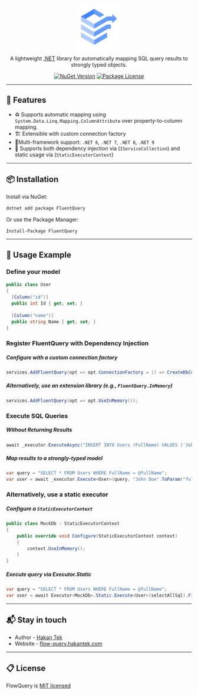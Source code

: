 <p align="center">
  <a href="http://fluent-query.hakantek.com/" target="blank"><img src="https://raw.githubusercontent.com/hakanttek/FluentQuery/e37ea2e42c27d99a8478219ee92a3873fc18c8ba/assest/icon.svg" width="120" alt="FluentQuery Logo" /></a>
</p>
  <p align="center">A lightweight <a href="http://nodejs.org" target="_blank">.NET</a> library for automatically mapping SQL query results to strongly typed objects.</p>
    <p align="center">
<a href="https://www.nuget.org/packages/FluentQuery" target="_blank"><img src="https://img.shields.io/nuget/v/FluentQuery.svg?style=flat" alt="NuGet Version" /></a>
<a href="https://raw.githubusercontent.com/hakanttek/FluentQuery/refs/heads/master/LICENSE.txt" target="_blank"><img src="https://img.shields.io/github/license/hakanttek/FluentQuery" alt="Package License" /></a>
</p>

---
## 🚀 Features

- ♻️ Supports automatic mapping using `System.Data.Linq.Mapping.ColumnAttribute` over property-to-column mapping.
- 🏗️ Extensible with custom connection factory
- 🧩Multi-framework support: `.NET 6`, `.NET 7`, `.NET 8`, `.NET 9`
- 🧪 Supports both dependency injection via (`IServiceCollection`) and static usage via (`StaticExecutorContext`)
---
## 📦 Installation

Install via NuGet:

```bash
dotnet add package FluentQuery
```

Or use the Package Manager:
```bash
Install-Package FluentQuery
```
---
## 🚀 Usage Example

### Define your model
```csharp
public class User
{
  [Column("id")]
  public int Id { get; set; }

  [Column("name")]
  public string Name { get; set; }
}
```

### Register FluentQuery with Dependency Injection
##### Configure with a custom connection factory
```csharp
services.AddFluentQuery(opt => opt.ConnectionFactory = () => CreateDbConnection(cnnStr));
```
##### Alternatively, use an extension library (e.g., `FluentQuery.InMemory`)
```csharp
services.AddFluentQuery(opt => opt.UseInMemory());
```

### Execute SQL Queries
##### Without Returning Results
```csharp
await _executor.ExecuteAsync("INSERT INTO Users (FullName) VALUES ('John Doe');");
```
##### Map results to a strongly-typed model
```csharp
var query = "SELECT * FROM Users WHERE FullName = @fullName";
var user = await _executor.Execute<User>(query, "John Doe".ToParam("fullName")).FirstOrDefaultAsync();
```

### Alternatively, use a static executor
##### Configure a `StaticExecutorContext`
```csharp
public class MockDb : StaticExecutorContext
{
    public override void Configure(StaticExecutorContext context)
    {
        context.UseInMemory();
    }
}
```
##### Execute query via Executor<TContext>.Static
```csharp
var query = "SELECT * FROM Users WHERE FullName = @fullName";
var user = await Executor<MockDb>.Static.Execute<User>(selectAllSql).FirstOrDefaultAsync();
```
---
## 📬 Stay in touch
- Author - [Hakan Tek](https://www.hakantek.com/)
- Website - [flow-query.hakantek.com](https://flow-query.hakantek.com/)
---
## 📋 License
FlowQuery is [MIT licensed](https://raw.githubusercontent.com/hakanttek/FluentQuery/refs/heads/master/LICENSE.txt)